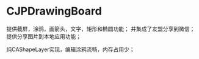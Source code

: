 # CJPDrawingBoard
提供截屏，涂鸦，画箭头，文字，矩形和椭圆功能；
并集成了友盟分享到微信；
提供分享图片到本地应用功能；

纯CAShapeLayer实现，编辑涂鸦流畅，内存占用少；
